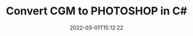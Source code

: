 ---
############################# Static ############################
layout: "auto-gen-conversion"
date: 2022-03-01T15:12:22
draft: false
otherformats: bmp dcm emf emz gif ico jp2 jpeg jpg png pps ppsx ppt pptx psb psd svg svgz tga tif tiff webp wmf wmz
breadcrumb: CGM to PHOTOSHOP in C#

############################# Head ############################
head_title: "CGM to PHOTOSHOP Converter in C#"
head_description: "Convert CGM to PHOTOSHOP in .NET using a few lines of code. Use the GroupDocs Document Conversion API to convert over 160 file formats."

############################# Header ############################
title: "Convert CGM to PHOTOSHOP in C#"
description: "CGM to PHOTOSHOP conversion with a few lines of .NET code"
bg_image: "https://cms.admin.containerize.com/templates/aspose/App_Themes/V3/images/bg/header1.png"
bg_overlay: false
button:
    enable: true

############################# SubMenu ############################
submenu:
    enable: true

    left:
        img_alt: "GroupDocs.Conversion for .NET"
        image: "https://cms.admin.containerize.com/templates/groupdocs/images/product-logos/90x90-noborder/groupdocs-conversion-net.png"
        product: "GroupDocs.Conversion"
        platform: ".NET"



############################# About ############################
about:
    enable: true
    title: "About GroupDocs.Conversion for .NET API"
    content: |
        [GroupDocs.Conversion for .NET](https://products.groupdocs.com/conversion/net/) can be used to convert Microsoft Word, Excel, PowerPoint, PDF, Visio and other formats. GroupDocs.Conversion is a standalone API that is suitable for back-end and internal systems where high performance is required. It does not depend on any software such as Microsoft or Open Office.
    

overview:
    enable: true
    content: |
        Convert your CGM files to PHOTOSHOP in .NET easily. You can use just a couple of C# code lines in any platform of your choice like - Windows, Linux, macOS.
        You can try CGM to PHOTOSHOP conversion for free and evaluate conversion results quality.  Along with simple file conversion scenarios you can try more advanced options for loading source CGM file and for saving output PHOTOSHOP result. 
        
        For example, for the source CGM file you may use the following load options:

        * auto-detect file format;
        * specify password for protected files (if file format supports it);
        * replace missing fonts to preserve document appearance.
        
        There are also advanced convert options for the PHOTOSHOP file:

        * convert specific document page or page range;
        * add a watermark to the converted PHOTOSHOP file and many more.

        Once conversion is completed you can save your PHOTOSHOP file to the local file path or any third-party storage like FTP, Amazon S3, Google Drive, Dropbox etc. Please note - to convert CGM to PHOTOSHOP there is no need for any additional software installed - like MS Office, Open Office, Adobe Acrobat Reader etc.


############################# Steps ############################
steps:
    enable: true
    title_left: "Steps to convert CGM to PHOTOSHOP in C#"
    content_left: |
        [GroupDocs.Conversion for .NET](https://products.groupdocs.com/conversion/net/) makes it easy for developers to convert a CGM file to PHOTOSHOP with a few lines of code.
        
        * Create an instance of the Converter class and provide the file CGM with the full path
        * Create and set ConvertOptions for PHOTOSHOP type.
        * Call the Converter.Convert method and pass the full path and format (PHOTOSHOP) as a parameter

    title_right: "System Requirements"
    content_right: |
        Basic conversion with GroupDocs.Conversion for .NET can be done in just a few simple steps. Our APIs are supported on all major platforms and operating systems. Before executing the code below, make sure you have the following prerequisites installed on your system.

        * Operating systems: Microsoft Windows, Linux, MacOS
        * Development environments: Microsoft Visual Studio, Xamarin, MonoDevelop
        * Frameworks: .NET Framework, .NET Standard, .NET Core, Mono
        * Get the latest GroupDocs.Conversion for .NET from [Nuget](https://www.nuget.org/packages/groupdocs.conversion)
         
    code: |
        ```csharp    
        // Load CGM file
        var converter = new GroupDocs.Conversion.Converter("input.cgm");
        // Set conversion parameters for PHOTOSHOP format
        var convertOptions = converter.GetPossibleConversions()["photoshop"].ConvertOptions;
        // Convert to PHOTOSHOP format
        converter.Convert("output.photoshop", convertOptions);
        ```

demos:
    enable: true
    title: "CGM to PHOTOSHOP Live Demo"
    content: |
       Convert CGM to PHOTOSHOP now by visiting the [GroupDocs.Conversion App](https://products.groupdocs.app/conversion/family) website. Online demo has the following advantages
          

more_formats:
    enable: true
    title: "Other supported CGM conversions in C#"
    content: "You can also convert CGM to many other file formats. Please see the list below."
       
       
back_to_top:
    enable: true
---